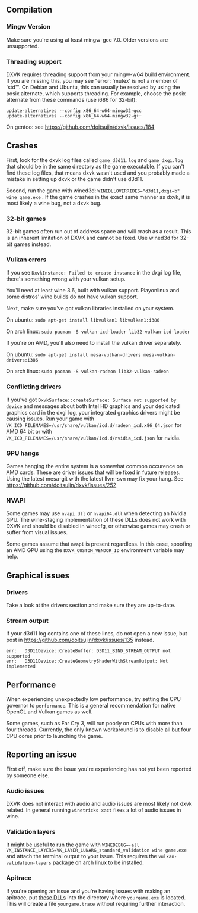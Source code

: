 ## Compilation
### Mingw Version
Make sure you're using at least mingw-gcc 7.0. Older versions are unsupported.

### Threading support
DXVK requires threading support from your mingw-w64 build environment. If you are missing this, you may see "error: 'mutex' is not a member of 'std'". On Debian and Ubuntu, this can usually be resolved by using the posix alternate, which supports threading. For example, choose the posix alternate from these commands (use i686 for 32-bit):

```
update-alternatives --config x86_64-w64-mingw32-gcc
update-alternatives --config x86_64-w64-mingw32-g++
```

On gentoo: see https://github.com/doitsujin/dxvk/issues/184

## Crashes
First, look for the dxvk log files called `game_d3d11.log` and `game_dxgi.log` that should be in the same directory as the game executable. If you can't find these log files, that means dxvk wasn't used and you probably made a mistake in setting up dxvk or the game didn't use d3d11.

Second, run the game with wined3d: `WINEDLLOVERRIDES="d3d11,dxgi=b" wine game.exe` . If the game crashes in the exact same manner as dxvk, it is most likely a wine bug, not a dxvk bug.

### 32-bit games

32-bit games often run out of address space and will crash as a result. This is an inherent limitation of DXVK and cannot be fixed. Use wined3d for 32-bit games instead.

### Vulkan errors
If you see `DxvkInstance: Failed to create instance` in the dxgi log file, there's something wrong with your vulkan setup. 

You'll need at least wine 3.6, built with vulkan support. Playonlinux and some distros' wine builds do not have vulkan support.

Next, make sure you've got vulkan libraries installed on your system.

On ubuntu: `sudo apt-get install libvulkan1 libvulkan1:i386`

On arch linux: `sudo pacman -S vulkan-icd-loader lib32-vulkan-icd-loader`

If you're on AMD, you'll also need to install the vulkan driver separately.

On ubuntu: `sudo apt-get install mesa-vulkan-drivers mesa-vulkan-drivers:i386`

On arch linux: `sudo pacman -S vulkan-radeon lib32-vulkan-radeon`

### Conflicting drivers
If you've got `DxvkSurface::createSurface: Surface not supported by device` and messages about both Intel HD graphics and your dedicated graphics card in the dxgi log, your integrated graphics drivers might be causing issues. Run your game with `VK_ICD_FILENAMES=/usr/share/vulkan/icd.d/radeon_icd.x86_64.json` for AMD 64 bit or with `VK_ICD_FILENAMES=/usr/share/vulkan/icd.d/nvidia_icd.json` for nvidia.

### GPU hangs
Games hanging the entire system is a somewhat common occurence on AMD cards. These are driver issues that will be fixed in future releases. Using the latest mesa-git with the latest llvm-svn may fix your hang. See https://github.com/doitsujin/dxvk/issues/252

### NVAPI
Some games may use `nvapi.dll` or `nvapi64.dll` when detecting an Nvidia GPU. The wine-staging implementation of these DLLs does not work with DXVK and should be disabled in winecfg, or otherwise games may crash or suffer from visual issues.

Some games assume that `nvapi` is present regardless. In this case, spoofing an AMD GPU using the `DXVK_CUSTOM_VENDOR_ID` environment variable may help.

## Graphical issues
### Drivers
Take a look at the drivers section and make sure they are up-to-date.

### Stream output
If your d3d11 log contains one of these lines, do not open a new issue, but post in https://github.com/doitsujin/dxvk/issues/135 instead.
```
err:   D3D11Device::CreateBuffer: D3D11_BIND_STREAM_OUTPUT not supported
err:   D3D11Device::CreateGeometryShaderWithStreamOutput: Not implemented
```

## Performance

When experiencing unexpectedly low performance, try setting the CPU governor to `performance`. This is a general recommendation for native OpenGL and Vulkan games as well.

Some games, such as Far Cry 3, will run poorly on CPUs with more than four threads. Currently, the only known workaround is to disable all but four CPU cores prior to launching the game.

## Reporting an issue
First off, make sure the issue you're experiencing has not yet been reported by someone else.

### Audio issues
DXVK does not interact with audio and audio issues are most likely not dxvk related. In general running `winetricks xact` fixes a lot of audio issues in wine.

### Validation layers
It might be useful to run the game with `WINEDEBUG=-all VK_INSTANCE_LAYERS=VK_LAYER_LUNARG_standard_validation wine game.exe` and attach the terminal output to your issue. This requires the `vulkan-validation-layers` package on arch linux to be installed.

### Apitrace
If you're opening an issue and you're having issues with making an apitrace, put [these DLLs]( https://www.dropbox.com/sh/o769ius47wpu3pw/AABYFKQFFNsCsosXhl7_HReDa?dl=0) into the directory where `yourgame.exe` is located. This will create a file `yourgame.trace` without requiring further interaction.
